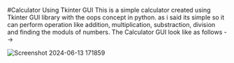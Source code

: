 #Calculator Using Tkinter GUI
This is a simple calculator created using Tkinter GUI library with the oops concept in python. as i said its simple so it can perform operation like addition, multiplication, substraction, division and finding the moduls of numbers.
The Calculator GUI look like as follows -->

![Screenshot 2024-06-13 171859](https://github.com/KODI-13/Calculator/assets/144531434/1536582a-e2c7-4d1f-8e11-1df51ed3f2d4)

